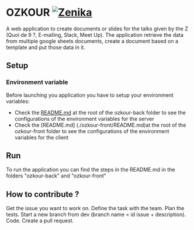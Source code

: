 # OZKOUR [![Zenika](https://circleci.com/gh/Zenika/OZKOUR.svg?style=svg)](https://circleci.com/github/Zenika/OZKOUR)

A web application to create documents or slides for the talks given by the Z (Quoi de 9 ?, E-mailing, Slack, Meet Up).
The application retrieve the data from multiple google sheets documents, create a document based on a template and put those data in it.

## Setup

### Environment variable

Before launching you application you have to setup your environment variables:
* Check the [README.md](./ozkour-back/README.md) at the root of the ozkour-back folder to see the configurations of the environment variables for the server
* Check the [README.md] (./ozkour-front/README.md)at the root of the ozkour-front folder to see the configurations of the environment variables for the client

## Run
To run the application you can find the steps in the README.md in the folders "ozkour-back" and "ozkour-front"

## How to contribute ?
Get the issue you want to work on.
Define the task with the team.
Plan the tests.
Start a new branch from dev (branch name = id issue + description).
Code.
Create a pull request.